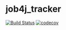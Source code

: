 # job4j_tracker
[![Build Status](https://www.travis-ci.com/Temzor/job4j_tracker.svg?branch=main)](https://www.travis-ci.com/Temzor/job4j_tracker)
[![codecov](https://codecov.io/gh/Temzor/job4j_tracker/branch/master/graph/badge.svg)](https://codecov.io/gh/Temzor/job4j_tracker)

